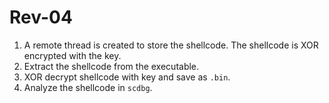 # Rev-04

1. A remote thread is created to store the shellcode. The shellcode is XOR encrypted with the key.
2. Extract the shellcode from the executable.
3. XOR decrypt shellcode with key and save as `.bin`.
4. Analyze the shellcode in `scdbg`.
